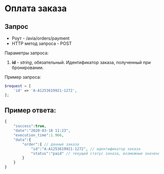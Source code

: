 Оплата заказа
=============

Запрос
------

* Роут - /avia/orders/payment
* HTTP метод запроса - POST

Параметры запроса:

1. **id** - *string*, обязательный. Идентификатор заказа, полученный при бронировании.

Пример запроса:

```php
$request = [
    'id' => 'A-A1253619921-1272',
];
```

Пример ответа:
--------------

```php
{
    "success":true,
    "date":"2020-03-18 11:23",
    "execution_time":1.966,
    "data":{
        "order":{ // данные заказа
            "id":"A-A1253619921-1272", // идентификатор заказа
            "status":"paid" // текущий статус заказа, возможные значения указаны в справочнике
        }
    }
}
```